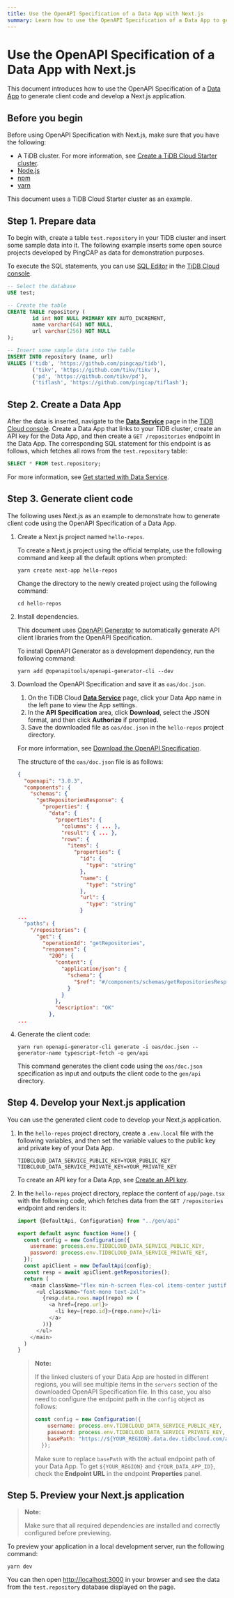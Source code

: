 ```yaml
---
title: Use the OpenAPI Specification of a Data App with Next.js
summary: Learn how to use the OpenAPI Specification of a Data App to generate client code and develop a Next.js application.
---
```


# Use the OpenAPI Specification of a Data App with Next.js

This document introduces how to use the OpenAPI Specification of a [Data App](/tidb-cloud/tidb-cloud-glossary.md#data-app) to generate client code and develop a Next.js application.

## Before you begin

Before using OpenAPI Specification with Next.js, make sure that you have the following:

- A TiDB cluster. For more information, see [Create a TiDB Cloud Starter cluster](/tidb-cloud/create-tidb-cluster-serverless.md).
- [Node.js](https://nodejs.org/en/download)
- [npm](https://docs.npmjs.com/downloading-and-installing-node-js-and-npm)
- [yarn](https://yarnpkg.com/getting-started/install)

This document uses a TiDB Cloud Starter cluster as an example.

## Step 1. Prepare data

To begin with, create a table `test.repository` in your TiDB cluster and insert some sample data into it. The following example inserts some open source projects developed by PingCAP as data for demonstration purposes.

To execute the SQL statements, you can use [SQL Editor](/tidb-cloud/explore-data-with-chat2query.md) in the [TiDB Cloud console](https://tidbcloud.com).

```sql
-- Select the database
USE test;

-- Create the table
CREATE TABLE repository (
        id int NOT NULL PRIMARY KEY AUTO_INCREMENT,
        name varchar(64) NOT NULL,
        url varchar(256) NOT NULL
);

-- Insert some sample data into the table
INSERT INTO repository (name, url)
VALUES ('tidb', 'https://github.com/pingcap/tidb'),
        ('tikv', 'https://github.com/tikv/tikv'),
        ('pd', 'https://github.com/tikv/pd'),
        ('tiflash', 'https://github.com/pingcap/tiflash');
```

## Step 2. Create a Data App

After the data is inserted, navigate to the [**Data Service**](https://console.tidb.io/data-service) page in the [TiDB Cloud console](https://tidbcloud.com). Create a Data App that links to your TiDB cluster, create an API key for the Data App, and then create a `GET /repositories` endpoint in the Data App. The corresponding SQL statement for this endpoint is as follows, which fetches all rows from the `test.repository` table:

```sql
SELECT * FROM test.repository;
```

For more information, see [Get started with Data Service](/tidb-cloud/data-service-get-started.md).

## Step 3. Generate client code

The following uses Next.js as an example to demonstrate how to generate client code using the OpenAPI Specification of a Data App.

1. Create a Next.js project named `hello-repos`.

    To create a Next.js project using the official template, use the following command and keep all the default options when prompted:

    ```shell
    yarn create next-app hello-repos
    ```

    Change the directory to the newly created project using the following command:

    ```shell
    cd hello-repos
    ```

2. Install dependencies.

    This document uses [OpenAPI Generator](https://github.com/OpenAPITools/openapi-generator) to automatically generate API client libraries from the OpenAPI Specification.

    To install OpenAPI Generator as a development dependency, run the following command:

    ```shell
    yarn add @openapitools/openapi-generator-cli --dev
    ```

3. Download the OpenAPI Specification and save it as `oas/doc.json`.

    1. On the TiDB Cloud [**Data Service**](https://console.tidb.io/data-service) page, click your Data App name in the left pane to view the App settings.
    2. In the **API Specification** area, click **Download**, select the JSON format, and then click **Authorize** if prompted.
    3. Save the downloaded file as `oas/doc.json` in the `hello-repos` project directory.

    For more information, see [Download the OpenAPI Specification](/tidb-cloud/data-service-manage-data-app.md#download-the-openapi-specification).

    The structure of the `oas/doc.json` file is as follows:

    ```json
    {
      "openapi": "3.0.3",
      "components": {
        "schemas": {
          "getRepositoriesResponse": {
            "properties": {
              "data": {
                "properties": {
                  "columns": { ... },
                  "result": { ... },
                  "rows": {
                    "items": {
                      "properties": {
                        "id": {
                          "type": "string"
                        },
                        "name": {
                          "type": "string"
                        },
                        "url": {
                          "type": "string"
                        }
    ...
      "paths": {
        "/repositories": {
          "get": {
            "operationId": "getRepositories",
            "responses": {
              "200": {
                "content": {
                  "application/json": {
                    "schema": {
                      "$ref": "#/components/schemas/getRepositoriesResponse"
                    }
                  }
                },
                "description": "OK"
              },
    ...
    ```

4. Generate the client code:

    ```shell
    yarn run openapi-generator-cli generate -i oas/doc.json --generator-name typescript-fetch -o gen/api
    ```

    This command generates the client code using the `oas/doc.json` specification as input and outputs the client code to the `gen/api` directory.

## Step 4. Develop your Next.js application

You can use the generated client code to develop your Next.js application.

1. In the `hello-repos` project directory, create a `.env.local` file with the following variables, and then set the variable values to the public key and private key of your Data App.

    ```
    TIDBCLOUD_DATA_SERVICE_PUBLIC_KEY=YOUR_PUBLIC_KEY
    TIDBCLOUD_DATA_SERVICE_PRIVATE_KEY=YOUR_PRIVATE_KEY
    ```

    To create an API key for a Data App, see [Create an API key](/tidb-cloud/data-service-api-key.md#create-an-api-key).

2. In the `hello-repos` project directory, replace the content of `app/page.tsx` with the following code, which fetches data from the `GET /repositories` endpoint and renders it:

    ```js
    import {DefaultApi, Configuration} from "../gen/api"

    export default async function Home() {
      const config = new Configuration({
        username: process.env.TIDBCLOUD_DATA_SERVICE_PUBLIC_KEY,
        password: process.env.TIDBCLOUD_DATA_SERVICE_PRIVATE_KEY,
      });
      const apiClient = new DefaultApi(config);
      const resp = await apiClient.getRepositories();
      return (
        <main className="flex min-h-screen flex-col items-center justify-between p-24">
          <ul className="font-mono text-2xl">
            {resp.data.rows.map((repo) => (
              <a href={repo.url}>
                <li key={repo.id}>{repo.name}</li>
              </a>
            ))}
          </ul>
        </main>
      )
    }
    ```

    > **Note:**
    >
    > If the linked clusters of your Data App are hosted in different regions, you will see multiple items in the `servers` section of the downloaded OpenAPI Specification file. In this case, you also need to configure the endpoint path in the `config` object as follows:
    >
    >  ```js
    >  const config = new Configuration({
    >      username: process.env.TIDBCLOUD_DATA_SERVICE_PUBLIC_KEY,
    >      password: process.env.TIDBCLOUD_DATA_SERVICE_PRIVATE_KEY,
    >      basePath: "https://${YOUR_REGION}.data.dev.tidbcloud.com/api/v1beta/app/${YOUR_DATA_APP_ID}/endpoint"
    >    });
    >  ```
    >
    > Make sure to replace `basePath` with the actual endpoint path of your Data App. To get `${YOUR_REGION}` and `{YOUR_DATA_APP_ID}`, check the **Endpoint URL** in the endpoint **Properties** panel.

## Step 5. Preview your Next.js application

> **Note:**
>
> Make sure that all required dependencies are installed and correctly configured before previewing.

To preview your application in a local development server, run the following command:

```shell
yarn dev
```

You can then open [http://localhost:3000](http://localhost:3000) in your browser and see the data from the `test.repository` database displayed on the page.
